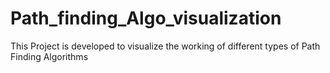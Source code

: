 # Path_finding_Algo_visualization
This Project is developed to visualize the working of different types of Path Finding Algorithms
